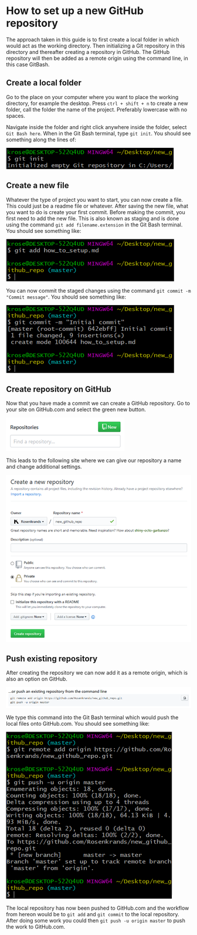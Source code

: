 # How to set up a new GitHub repository
The approach taken in this guide is to first create a local folder in which would act as the working directory.
Then initializing a Git repository in this directory and thereafter creating a repository in GitHub.
The GitHub repository will then be added as a remote origin using the command line, in this case GitBash.

## Create a local folder
Go to the place on your computer where you want to place the working directory, for example the desktop.
Press `ctrl + shift + n` to create a new folder, call the folder the name of the project.
Preferably lowercase with no spaces.

Navigate inside the folder and right click anywhere inside the folder, select `Git Bash here`.
When in the Git Bash terminal, type `git init`.
You should see something along the lines of:

![](screenshots\git_init.png)

## Create a new file
Whatever the type of project you want to start, you can now create a file.
This could just be a readme file or whatever.
After saving the new file, what you want to do is create your first commit.
Before making the commit, you first need to add the new file.
This is also known as staging and is done using the command `git add filename.extension` in the Git Bash terminal.
You should see something like:

![](screenshots\git_add.png)

You can now commit the staged changes using the command `git commit -m "Commit message"`.
You should see something like:

![](screenshots\git_commit.png)

## Create repository on GitHub
Now that you have made a commit we can create a GitHub repository.
Go to your site on GitHub.com and select the green new button.

![](screenshots\github_new.png)

This leads to the following site where we can give our repository a name and change additional settings.

![](screenshots\github_create_new.png)

## Push existing repository
After creating the repository we can now add it as a remote origin, which is also an option on GitHub.

![](screenshots\github_push_existing.png)

We type this command into the Git Bash terminal which would push the local files onto GitHub.com.
You should see something like:

![](screenshots\git_remote_origin.png)

The local repository has now been pushed to GitHub.com and the workflow from hereon would be to `git add` and `git commit` to the local repository.
After doing some work you could then `git push -u origin master` to push the work to GitHub.com.
